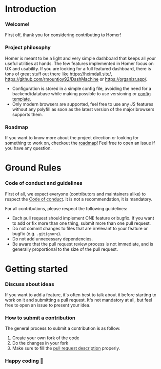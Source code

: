 # Introduction

### Welcome!

First off, thank you for considering contributing to Homer!

### Project philosophy

Homer is meant to be a light and very simple dashboard that keeps all your useful utilities at hands. The few features implemented in Homer focus on
UX and usability. If you are looking for a full featured dashboard, there is tons of great stuff out there like https://heimdall.site/, https://github.com/rmountjoy92/DashMachine or https://organizr.app/.

- Configuration is stored in a simple config file, avoiding the need for a backend/database while making possible to use versioning or [config template](https://docs.ansible.com/ansible/latest/user_guide/playbooks_templating.html).
- Only modern browsers are supported, feel free to use any JS features without any polyfill as soon as the latest version of the major browsers supports them.

### Roadmap

If you want to know more about the project direction or looking for something to work on, checkout the [roadmap](https://github.com/bastienwirtz/homer#Roadmap)!
Feel free to open an issue if you have any question.

# Ground Rules

### Code of conduct and guidelines

First of all, we expect everyone (contributors and maintainers alike) to respect the [Code of conduct](https://github.com/bastienwirtz/homer/blob/master/CODE_OF_CONDUCT.md). It is not a recommendation, it is mandatory.

For all contributions, please respect the following guidelines:

* Each pull request should implement ONE feature or bugfix. If you want to add or fix more than one thing, submit more than one pull request.
* Do not commit changes to files that are irrelevant to your feature or bugfix (e.g. `.gitignore`).
* Do not add unnecessary dependencies.
* Be aware that the pull request review process is not immediate, and is generally proportional to the size of the pull request.

# Getting started

### Discuss about ideas

If you want to add a feature, it's often best to talk about it before starting to work on it and submitting a pull request. It's not mandatory at all, but
feel free to open an issue to present your idea.

### How to submit a contribution

The general process to submit a contribution is as follow:
1. Create your own fork of the code
2. Do the changes in your fork
3. Make sure to fill the [pull request description](https://github.com/bastienwirtz/homer/blob/master/.github/PULL_REQUEST_TEMPLATE.md) properly.

### Happy coding :metal:
